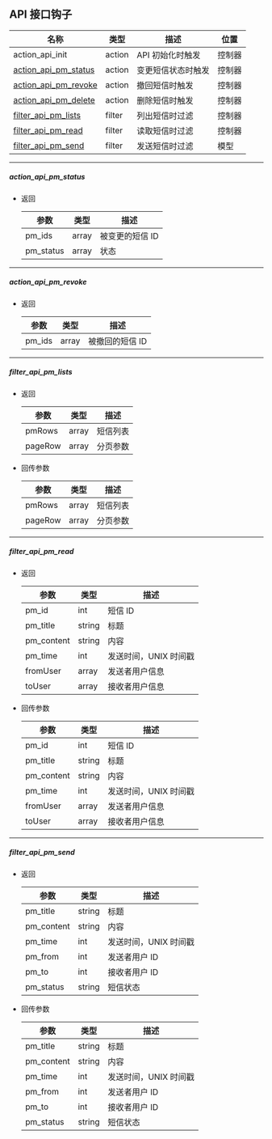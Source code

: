 ## API 接口钩子

| 名称 | 类型 | 描述 | 位置 |
| - | - | - | - |
| action_api_init | action | API 初始化时触发 | 控制器 |
| [action_api_pm_status](#action_api_pm_status) | action | 变更短信状态时触发 | 控制器 |
| [action_api_pm_revoke](#action_api_pm_revoke) | action | 撤回短信时触发 | 控制器 |
| [action_api_pm_delete](#action_api_pm_delete) | action | 删除短信时触发 | 控制器 |
| [filter_api_pm_lists](#filter_api_pm_lists) | filter | 列出短信时过滤 | 控制器 |
| [filter_api_pm_read](#filter_api_pm_read) | filter | 读取短信时过滤 | 控制器 |
| [filter_api_pm_send](#filter_api_pm_send) | filter | 发送短信时过滤 | 模型 |

----------

<span id="action_api_pm_status"></span>

##### action_api_pm_status

* 返回

    | 参数 | 类型 | 描述 |
    | - | - | - |
    | pm_ids | array | 被变更的短信 ID |
    | pm_status | array | 状态 |
    
----------

<span id="action_api_pm_revoke"></span>

##### action_api_pm_revoke

* 返回

    | 参数 | 类型 | 描述 |
    | - | - | - |
    | pm_ids | array | 被撤回的短信 ID |
    
----------

<span id="filter_api_pm_lists"></span>

##### filter_api_pm_lists

* 返回

    | 参数 | 类型 | 描述 |
    | - | - | - |
    | pmRows | array | 短信列表 |
    | pageRow | array | 分页参数 |

* 回传参数

    | 参数 | 类型 | 描述 |
    | - | - | - |
    | pmRows | array | 短信列表 |
    | pageRow | array | 分页参数 |

----------

<span id="filter_api_pm_read"></span>

##### filter_api_pm_read

* 返回

    | 参数 | 类型 | 描述 |
    | - | - | - |
    | pm_id | int | 短信 ID |
    | pm_title | string | 标题 |
    | pm_content | string | 内容 |
    | pm_time | int | 发送时间，UNIX 时间戳 |
    | fromUser | array | 发送者用户信息 |
    | toUser | array | 接收者用户信息 |

* 回传参数

    | 参数 | 类型 | 描述 |
    | - | - | - |
    | pm_id | int | 短信 ID |
    | pm_title | string | 标题 |
    | pm_content | string | 内容 |
    | pm_time | int | 发送时间，UNIX 时间戳 |
    | fromUser | array | 发送者用户信息 |
    | toUser | array | 接收者用户信息 |

----------

<span id="filter_api_pm_send"></span>

##### filter_api_pm_send

* 返回

    | 参数 | 类型 | 描述 |
    | - | - | - |
    | pm_title | string | 标题 |
    | pm_content | string | 内容 |
    | pm_time | int | 发送时间，UNIX 时间戳 |
    | pm_from | int | 发送者用户 ID |
    | pm_to | int | 接收者用户 ID |
    | pm_status | string | 短信状态 |

* 回传参数

    | 参数 | 类型 | 描述 |
    | - | - | - |
    | pm_title | string | 标题 |
    | pm_content | string | 内容 |
    | pm_time | int | 发送时间，UNIX 时间戳 |
    | pm_from | int | 发送者用户 ID |
    | pm_to | int | 接收者用户 ID |
    | pm_status | string | 短信状态 |

        